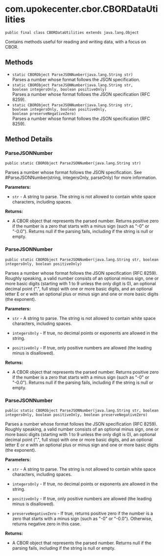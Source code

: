 # com.upokecenter.cbor.CBORDataUtilities

    public final class CBORDataUtilities extends java.lang.Object

Contains methods useful for reading and writing data, with a focus on CBOR.

## Methods

* `static CBORObject ParseJSONNumber​(java.lang.String str)`<br>
 Parses a number whose format follows the JSON specification.
* `static CBORObject ParseJSONNumber​(java.lang.String str,
               boolean integersOnly,
               boolean positiveOnly)`<br>
 Parses a number whose format follows the JSON specification (RFC 8259).
* `static CBORObject ParseJSONNumber​(java.lang.String str,
               boolean integersOnly,
               boolean positiveOnly,
               boolean preserveNegativeZero)`<br>
 Parses a number whose format follows the JSON specification (RFC 8259).

## Method Details

### ParseJSONNumber
    public static CBORObject ParseJSONNumber​(java.lang.String str)
Parses a number whose format follows the JSON specification. See
 #ParseJSONNumber(string, integersOnly, parseOnly) for more
 information.

**Parameters:**

* <code>str</code> - A string to parse. The string is not allowed to contain white
 space characters, including spaces.

**Returns:**

* A CBOR object that represents the parsed number. Returns positive
 zero if the number is a zero that starts with a minus sign (such as
  "-0" or "-0.0"). Returns null if the parsing fails, including if the
 string is null or empty.

### ParseJSONNumber
    public static CBORObject ParseJSONNumber​(java.lang.String str, boolean integersOnly, boolean positiveOnly)
Parses a number whose format follows the JSON specification (RFC 8259).
 Roughly speaking, a valid number consists of an optional minus sign,
 one or more basic digits (starting with 1 to 9 unless the only digit
  is 0), an optional decimal point (".", full stop) with one or more
 basic digits, and an optional letter E or e with an optional plus or
 minus sign and one or more basic digits (the exponent).

**Parameters:**

* <code>str</code> - A string to parse. The string is not allowed to contain white
 space characters, including spaces.

* <code>integersOnly</code> - If true, no decimal points or exponents are allowed in
 the string.

* <code>positiveOnly</code> - If true, only positive numbers are allowed (the leading
 minus is disallowed).

**Returns:**

* A CBOR object that represents the parsed number. Returns positive
 zero if the number is a zero that starts with a minus sign (such as
  "-0" or "-0.0"). Returns null if the parsing fails, including if the
 string is null or empty.

### ParseJSONNumber
    public static CBORObject ParseJSONNumber​(java.lang.String str, boolean integersOnly, boolean positiveOnly, boolean preserveNegativeZero)
Parses a number whose format follows the JSON specification (RFC 8259).
 Roughly speaking, a valid number consists of an optional minus sign,
 one or more basic digits (starting with 1 to 9 unless the only digit
  is 0), an optional decimal point (".", full stop) with one or more
 basic digits, and an optional letter E or e with an optional plus or
 minus sign and one or more basic digits (the exponent).

**Parameters:**

* <code>str</code> - A string to parse. The string is not allowed to contain white
 space characters, including spaces.

* <code>integersOnly</code> - If true, no decimal points or exponents are allowed in
 the string.

* <code>positiveOnly</code> - If true, only positive numbers are allowed (the leading
 minus is disallowed).

* <code>preserveNegativeZero</code> - If true, returns positive zero if the number is
  a zero that starts with a minus sign (such as "-0" or "-0.0").
 Otherwise, returns negative zero in this case.

**Returns:**

* A CBOR object that represents the parsed number. Returns null if the
 parsing fails, including if the string is null or empty.
